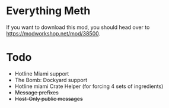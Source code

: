 # Everything Meth
If you want to download this mod, you should head over to https://modworkshop.net/mod/38500.

# Todo
* Hotline Miami support
* The Bomb: Dockyard support
* Hotline miami Crate Helper (for forcing 4 sets of ingredients)
* ~~Message prefixes~~
* ~~Host-Only public messages~~
